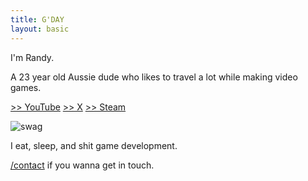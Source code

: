 ```yaml
---
title: G'DAY
layout: basic
---
```


I'm Randy.

A 23 year old Aussie dude who likes to travel a lot while making video games.

[>> YouTube](https://www.youtube.com/@randyprime)
[>> X](https://twitter.com/primalrandy)
[>> Steam](https://store.steampowered.com/developer/randygg)

![swag](/images/swag.jpg)

I eat, sleep, and shit game development.

[/contact](/contact) if you wanna get in touch.